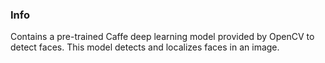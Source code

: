### Info
Contains a pre-trained Caffe deep learning model provided by OpenCV to detect faces. This model detects and localizes faces in an image.
